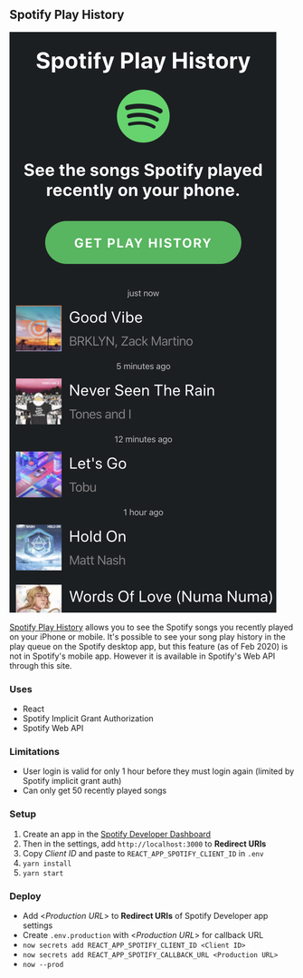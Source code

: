 ## Spotify Play History

![Spotify Play History Screenshot](screenshot-iphonex.png?raw=true "Spotify Play History Screenshot")

[Spotify Play History](https://spotify-play-history.now.sh) allows you to see the Spotify songs you recently played on your iPhone or mobile. It's possible to see your song play history in the play queue on the Spotify desktop app, but this feature (as of Feb 2020) is not in Spotify's mobile app. However it is available in Spotify's Web API through this site.

### Uses
* React
* Spotify Implicit Grant Authorization
* Spotify Web API

### Limitations
* User login is valid for only 1 hour before they must login again (limited by Spotify implicit grant auth)
* Can only get 50 recently played songs

### Setup
1. Create an app in the [Spotify Developer Dashboard](https://developer.spotify.com/dashboard/applications)
1. Then in the settings, add `http://localhost:3000` to **Redirect URIs**
1. Copy *Client ID* and paste to `REACT_APP_SPOTIFY_CLIENT_ID` in `.env`
1. `yarn install`
1. `yarn start`

### Deploy
* Add <*Production URL*> to **Redirect URIs** of Spotify Developer app settings
* Create `.env.production` with <*Production URL*> for callback URL
* `now secrets add REACT_APP_SPOTIFY_CLIENT_ID <Client ID>`
* `now secrets add REACT_APP_SPOTIFY_CALLBACK_URL <Production URL>`
* `now --prod`
